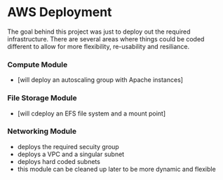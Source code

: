 # AWS Deployment
The goal behind this project was just to deploy out the required infrastructure. There are several areas where things could be coded different to allow for more flexibility, re-usability and resiliance. 

### Compute Module
* [will deploy an autoscaling group with Apache instances]

### File Storage Module
* [will cdeploy an EFS file system and a mount point]

### Networking Module
* deploys the required secuity group
* deploys a VPC and a singular subnet
* deploys hard coded subnets 
* this module can be cleaned up later to be more dynamic and flexible 
